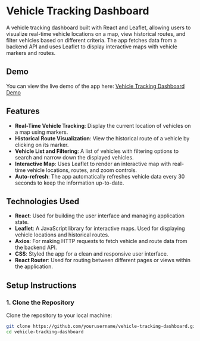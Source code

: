 # Vehicle Tracking Dashboard

A vehicle tracking dashboard built with React and Leaflet, allowing users to visualize real-time vehicle locations on a map, view historical routes, and filter vehicles based on different criteria. The app fetches data from a backend API and uses Leaflet to display interactive maps with vehicle markers and routes.

## Demo

You can view the live demo of the app here: [Vehicle Tracking Dashboard Demo](https://your-deployed-link.com)

## Features

- **Real-Time Vehicle Tracking**: Display the current location of vehicles on a map using markers.
- **Historical Route Visualization**: View the historical route of a vehicle by clicking on its marker.
- **Vehicle List and Filtering**: A list of vehicles with filtering options to search and narrow down the displayed vehicles.
- **Interactive Map**: Uses Leaflet to render an interactive map with real-time vehicle locations, routes, and zoom controls.
- **Auto-refresh**: The app automatically refreshes vehicle data every 30 seconds to keep the information up-to-date.

## Technologies Used

- **React**: Used for building the user interface and managing application state.
- **Leaflet**: A JavaScript library for interactive maps. Used for displaying vehicle locations and historical routes.
- **Axios**: For making HTTP requests to fetch vehicle and route data from the backend API.
- **CSS**: Styled the app for a clean and responsive user interface.
- **React Router**: Used for routing between different pages or views within the application.

## Setup Instructions

### 1. Clone the Repository

Clone the repository to your local machine:

```bash
git clone https://github.com/yourusername/vehicle-tracking-dashboard.git
cd vehicle-tracking-dashboard

